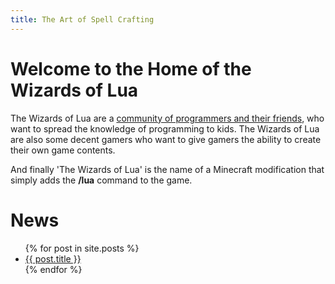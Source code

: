 ```yaml
---
title: The Art of Spell Crafting
---
```

# Welcome to the Home of the Wizards of Lua

The Wizards of Lua are a [community of programmers and their friends](members.md),
who want to spread the knowledge of programming to kids.
The Wizards of Lua are also some decent gamers
who want to give gamers the ability to create their own game contents.

And finally 'The Wizards of Lua' is the name of a Minecraft
modification that simply adds the **/lua** command to the game.

# News
<ul>
  {% for post in site.posts %}
    <li>
      <a href="{{ post.url }}">{{ post.title }}</a>
    </li>
  {% endfor %}
</ul>
